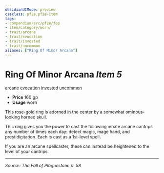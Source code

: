 ```yaml
---
obsidianUIMode: preview
cssclass: pf2e,pf2e-item
tags:
- compendium/src/pf2e/fop
- item/category/worn/
- trait/arcane
- trait/evocation
- trait/invested
- trait/uncommon
aliases: ["Ring Of Minor Arcana"]
---
```

# Ring Of Minor Arcana *Item 5*  
[arcane](arcane.md "Arcane Tradition Trait")  [evocation](evocation.md "Evocation School Trait")  [invested](invested.md "Invested Item Trait")  [uncommon](uncommon.md "Uncommon Rarity Trait")  

- **Price** 160 gp
- **Usage** worn

This rose-gold ring is adorned in the center by a somewhat ominous-looking horned skull.

This ring gives you the power to cast the following innate arcane cantrips any number of times each day: detect magic, mage hand, and prestidigitation. Each is cast as a 1st-level spell.

If you are an arcane spellcaster, these can instead be heightened to the level of your cantrips.


---
*Source: The Fall of Plaguestone p. 58*